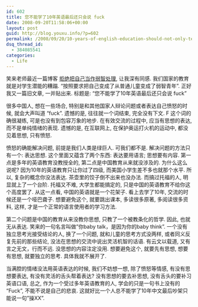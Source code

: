 ```yaml
---
id: 602
title: 您不能学了10年英语最后还只会说 fuck
date: 2008-09-20T11:58:06+00:00
layout: post
guid: http://blog.youxu.info/?p=602
permalink: /2008/09/20/10-years-of-english-education-should-not-only-teach-you-a-word-fuck/
dsq_thread_id:
  - 384085541
categories:
  - Life
---
```

笑来老师最近一篇博客 [拒绝把自己当作弱智处理](http://www.xiaolai.net/index.php/archives/914.html), 让我深有同感. 我们国家的教育就是对学生潜能的糟蹋. &#8220;按照要求把自己变成了从普通儿童变成了弱智青年&#8221;. 正好我又一篇旧文章, 一并贴出来. 标题是: &#8220;您不能学了10年英语最后还只会说 fuck&#8221;

很多中国人, 想在一些场合, 特别是和其他国家人辩论问题或者表达自己愤怒的时候, 就会大声叫道 &#8220;fuck&#8221;. 遗憾的是, 往往就一个词结束, 完全没有下文. F 这个词的确很凝练, 可是也没有到包容万象的地步. 在有效交流的过程中, 应当有思想的表达, 而不是单纯情绪的表现. 遗憾的是, 在互联网上, 在保护奥运打火机的运动中, 都没见着思想, 只有愤怒. 

愤怒的确能解决问题, 前提是我们人类是绿巨人. 可我们都不是. 解决问题的方法只有一个: 表达思想. 这个里面又蕴含了两个东西: 表达要用语言; 思想要有内容. 第一点是多年的英语教育没教授全的, 第二点是中国教育从来就没涉及的. 为什么这么说呢? 因为10年的英语教育只让你过了四级, 而美国小学生差不多也就那个水平. 所以, 复杂的概念你没法表达. 茶壶里的饺子倒不出来也没办法. 而搞过托福的人, 明显就上了一个台阶. 托福又不难, 大学生都能搞定的, 只是中国的英语教育不给你这个高度罢了. 从这一点看, 中国的英语就是一个花架子. 看上去学了10年, 交流的时候还是一个哑巴聋子. 想要避免这个, 就要跳出课本, 多读很多原著, 多阅读很多资料, 这样, 才是一个正常的语言使用者的学习方法. 

第二个问题是中国的教育从来没教你思想, 只教了一个被教条化的哲学. 因此, 也就无从表达. 笑来的一句名言叫做&#8221;你baby talk，是因为你的baby think&#8221;. 一个没有独立思考光接受结论的人, 换了一个问题, 就和儿童的思考方式没两样, 或者同义反复先前的那些结论, 没法在思想的交流中说出灵活机智的话语. 有云文以载道, 又有言之无文，行而不远. 没思想的内容注定没用. 想要避免这个, 就要先有思想, 想要有思想, 就要独立的思考. 具体我就不展开了. 

当满腔的情绪没法用英语表达的时候, 我们不妨想一想, 除了愤怒等情感, 有没有思想要表达, 有没有灵活的舌头帮着表达? 没有思想的要去补思想, 没有舌头的要补习英语口语, 总之, 作为一个受过多年英语教育的人, 学会的只是一句书上没有的 &#8220;Fuck&#8221;, 不能不说是自己的悲哀. 这就好比一个人总不能学了10年中文最后吵架只能说一句&#8221;操XX&#8221;.